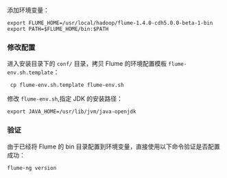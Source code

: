 

添加环境变量：

```
export FLUME_HOME=/usr/local/hadoop/flume-1.4.0-cdh5.0.0-beta-1-bin
export PATH=$FLUME_HOME/bin:$PATH
```

### 修改配置

进入安装目录下的 `conf/` 目录，拷贝 Flume 的环境配置模板 `flume-env.sh.template`：

```
 cp flume-env.sh.template flume-env.sh
```

修改 `flume-env.sh`,指定 JDK 的安装路径：

```
export JAVA_HOME=/usr/lib/jvm/java-openjdk
```

###  验证

由于已经将 Flume 的 bin 目录配置到环境变量，直接使用以下命令验证是否配置成功：

```
flume-ng version
```